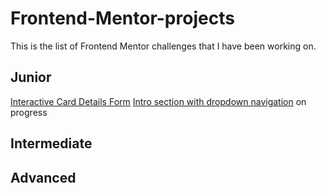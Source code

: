 # Frontend-Mentor-projects
This is the list of Frontend Mentor challenges that I have been working on.

## Junior

[Interactive Card Details Form](https://github.com/AIcoding-girl/Interactive-Card-Form)
[Intro section with dropdown navigation](https://github.com/AIcoding-girl/Intro-section-with-dropdown) on progress

## Intermediate

## Advanced
